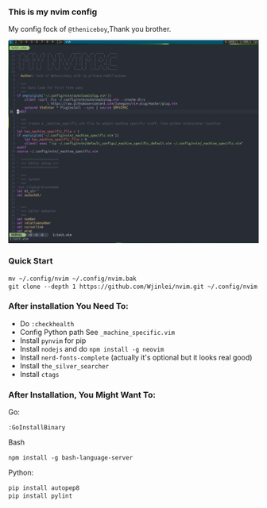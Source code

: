 ### This is my nvim config
My config fock of `@theniceboy`,Thank you brother.<br/>

![preview](./preview.jpg)

### Quick Start
```
mv ~/.config/nvim ~/.config/nvim.bak
git clone --depth 1 https://github.com/Wjinlei/nvim.git ~/.config/nvim
```
### After installation You Need To:
- Do `:checkhealth`
- Config Python path See `_machine_specific.vim`
- Install `pynvim` for pip
- Install `nodejs` and do  `npm install -g neovim`
- Install `nerd-fonts-complete` (actually it's optional but it looks real good)
- Install `the_silver_searcher`
- Install `ctags`

### After Installation, You Might Want To:
Go:
```
:GoInstallBinary
```
Bash
```
npm install -g bash-language-server
```
Python:
```
pip install autopep8
pip install pylint
```
